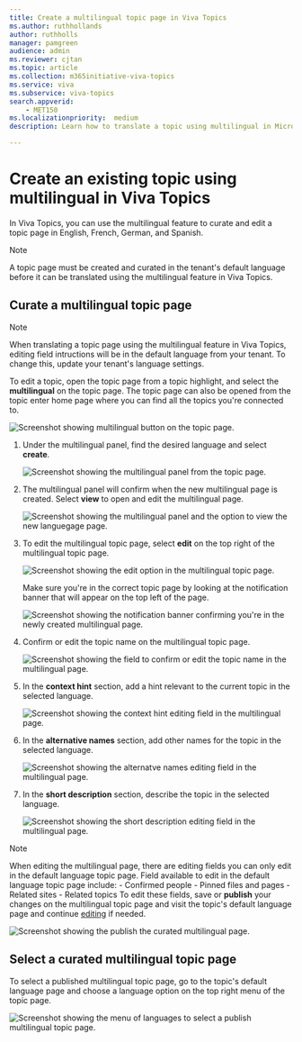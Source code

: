 ```yaml
---
title: Create a multilingual topic page in Viva Topics  
ms.author: ruthhollands
author: ruthholls
manager: pamgreen
audience: admin
ms.reviewer: cjtan
ms.topic: article
ms.collection: m365initiative-viva-topics
ms.service: viva 
ms.subservice: viva-topics 
search.appverid:
    - MET150   
ms.localizationpriority:  medium
description: Learn how to translate a topic using multilingual in Microsoft Viva Topics.

---
```


# Create an existing topic using multilingual in Viva Topics 

In Viva Topics, you can use the multilingual feature to curate and edit a topic page in English, French, German, and Spanish.

> [!Note] 
> A topic page must be created and curated in the tenant's default language before it can be translated using the multilingual feature in Viva Topics. 

## Curate a multilingual topic page

> [!Note] 
> When translating a topic page using the multilingual feature in Viva Topics, editing field intructions will be in the default language from your tenant. To change this, update your tenant's language settings.

To edit a topic, open the topic page from a topic highlight, and select the **multilingual** on the topic page. The topic page can also be opened from the topic enter home page where you can find all the topics you're connected to.

   ![Screenshot showing multilingual button on the topic page.](../media/knowledge-management/ml-topic-page-initial.png)

1. Under the multilingual panel, find the desired language and select **create**.

     ![Screenshot showing the multilingual panel from the topic page.](../media/knowledge-management/ml-panel.png)

2. The multilingual panel will confirm when the new multilingual page is created. Select **view** to open and edit the multilingual page.

     ![Screenshot showing the multilingual panel and the option to view the new languegage page.](../media/knowledge-management/ml-panel-view-page.png)

3. To edit the multilingual topic page, select **edit** on the top right of the multilingual topic page.

     ![Screenshot showing the edit option in the multilingual topic page.](../media/knowledge-management/ml-edit-page.png)

     Make sure you're in the correct topic page by looking at the notification banner that will appear on the top left of the page.

     ![Screenshot showing the notification banner confirming you're in the newly created multilingual page.](../media/knowledge-management/ml-french-topic-page.png)

4. Confirm or edit the topic name on the multilingual topic page.

     ![Screenshot showing the field to confirm or edit the topic name in the multilingual page.](../media/knowledge-management/ml-edit-topic-name.png)

5. In the **context hint** section, add a hint relevant to the current topic in the selected language.

     ![Screenshot showing the context hint editing field in the multilingual page.](../media/knowledge-management/ml-edit-context-hint.png)

6. In the **alternative names** section, add other names for the topic in the selected language.

     ![Screenshot showing the alternatve names editing field in the multilingual page.](../media/knowledge-management/ml-edit-alternate-names.png)

7. In the **short description** section, describe the topic in the selected language.

     ![Screenshot showing the short description editing field in the multilingual page.](../media/knowledge-management/ml-edit-short-description.png)


> [!Note] 
> When editing the multilingual page, there are editing fields you can only edit in the default language topic page. Field available to edit in the default language topic page include:
    - Confirmed people
    - Pinned files and pages
    - Related sites
    - Related topics
   To edit these fields, save or **publish** your changes on the multilingual topic page and visit the topic's default language page and continue [editing](./edit-a-topic.md) if needed.


![Screenshot showing the publish the curated multilingual page.](../media/knowledge-management/ml-publish-page.png)

## Select a curated multilingual topic page
To select a published multilingual topic page, go to the topic's default language page and choose a language option on the top right menu of the topic page.

![Screenshot showing the menu of languages to select a publish multilingual topic page.](../media/knowledge-management/ml-language-menu.png)

